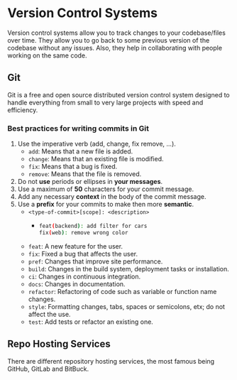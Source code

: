 # Version Control Systems

Version control systems allow you to track changes to your codebase/files over time. They allow you to go back to some previous version of the codebase without any issues. Also, they help in collaborating with people working on the same code.

## Git

Git is a free and open source distributed version control system designed to handle everything from small to very large projects with speed and efficiency.

### Best practices for writing commits in Git

1. Use the imperative verb (add, change, fix remove, ...).
   - `add`: Means that a new file is added.
   - `change`: Means that an existing file is modified.
   - `fix`: Means that a bug is fixed.
   - `remove`: Means that the file is removed.
2. Do not **use** periods or ellipses in **your messages**.
3. Use a maximum of **50** characters for your commit message.
4. Add any necessary **context** in the body of the commit message.
5. Use a **prefix** for your commits to make then more **semantic**.
   - `<type-of-commit>[scope]: <description>`
     - ```bash
       feat(backend): add filter for cars
       fix(web): remove wrong color
       ```
   - `feat`: A new feature for the user.
   - `fix`: Fixed a bug that affects the user.
   - `pref`: Changes that improve site performance.
   - `build`: Changes in the build system, deployment tasks or installation.
   - `ci`: Changes in continuous integration.
   - `docs`: Changes in documentation.
   - `refactor`: Refactoring of code such as variable or function name changes.
   - `style`: Formatting changes, tabs, spaces or semicolons, etx; do not affect the use.
   - `test`: Add tests or refactor an existing one.

## Repo Hosting Services

There are different repository hosting services, the most famous being GitHub, GitLab and BitBuck.
